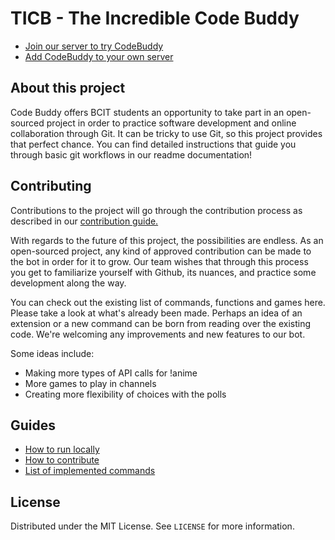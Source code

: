 # TICB - The Incredible Code Buddy

- [Join our server to try CodeBuddy](https://discord.com/api/oauth2/authorize?client_id=820358332103131166&permissions=0&scope=bot)
- [Add CodeBuddy to your own server](https://discord.com/api/oauth2/authorize?client_id=820358332103131166&permissions=0&scope=bot)

## About this project
Code Buddy offers BCIT students an opportunity to take part in an open-sourced project in order to practice software development and online collaboration through Git. It can be tricky to use Git, so this project provides that perfect chance. You can find detailed instructions that guide you through basic git workflows in our readme documentation!

## Contributing

Contributions to the project will go through the contribution process as described in our [contribution guide.](docs/contribute.md)

With regards to the future of this project, the possibilities are endless. As an open-sourced project, any kind of approved contribution can be made to the bot in order for it to grow. Our team wishes that through this process you get to familiarize yourself with Github, its nuances, and practice some development along the way.

You can check out the existing list of commands, functions and games here. Please take a look at what's already been made. Perhaps an idea of an extension or a new command can be born from reading over the existing code. We're welcoming any improvements and new features to our bot.

Some ideas include:
- Making more types of API calls for !anime
- More games to play in channels
- Creating more flexibility of choices with the polls

## Guides

- [How to run locally](docs/run.md)
- [How to contribute](docs/contribute.md)
- [List of implemented commands](docs/commands.md)


## License

Distributed under the MIT License. See `LICENSE` for more information.
